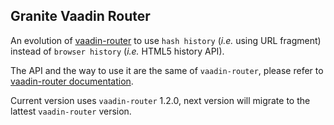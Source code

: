 ## Granite Vaadin Router

An evolution of [vaadin-router](https://github.com/vaadin/vaadin-router) to use `hash history` (*i.e.* using URL fragment) instead of `browser history` (*i.e.* HTML5 history API). 

The API and the way to use it are the same of `vaadin-router`, please refer to [vaadin-router documentation](https://vaadin.com/router).

Current version uses `vaadin-router` 1.2.0, next version will migrate to the lattest `vaadin-router` version.